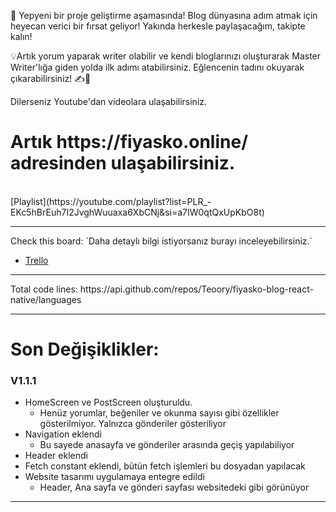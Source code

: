 🚀 Yepyeni bir proje geliştirme aşamasında! Blog dünyasına adım atmak için heyecan verici bir fırsat geliyor! Yakında herkesle paylaşacağım, takipte kalın!

💡Artık yorum yaparak writer olabilir ve kendi bloglarınızı oluşturarak Master Writer'lığa giden yolda ilk adımı atabilirsiniz. Eğlencenin tadını okuyarak çıkarabilirsiniz! ✍️📖


Dilerseniz Youtube'dan videolara ulaşabilirsiniz.

<h1>Artık https://fiyasko.online/ adresinden ulaşabilirsiniz.</h1> 

<br/>
[Playlist](https://youtube.com/playlist?list=PLR_-EKc5hBrEuh7I2JvghWuuaxa6XbCNj&si=a7IW0qtQxUpKbO8t)

<br/>
<hr/>
Check this board: `Daha detaylı bilgi istiyorsanız burayı inceleyebilirsiniz.`
  
- [Trello](https://trello.com/b/VMTJJehJ/fiyasko-blog)
<hr>
Total code lines: https://api.github.com/repos/Teoory/fiyasko-blog-react-native/languages
<hr>

# Son Değişiklikler:</br>
### V1.1.1
- HomeScreen ve PostScreen oluşturuldu.
  - Henüz yorumlar, beğeniler ve okunma sayısı gibi özellikler gösterilmiyor. Yalnızca gönderiler gösteriliyor
- Navigation eklendi
  - Bu sayede anasayfa ve gönderiler arasında geçiş yapılabiliyor
- Header eklendi
- Fetch constant eklendi, bütün fetch işlemleri bu dosyadan yapılacak
- Website tasarımı uygulamaya entegre edildi
  - Header, Ana sayfa ve gönderi sayfası websitedeki gibi görünüyor
<hr>
